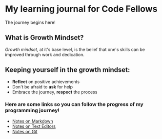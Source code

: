 # My learning journal for Code Fellows

The journey begins here!

## What is Growth Mindset?

_Growth mindset_, at it's base level, is the belief that one's skills can be improved through work and dedication.


## Keeping yourself in the growth mindset:
- **Reflect** on positive achievements
- Don't be afraid to **ask** for help
- Embrace the journey, **respect** the process  
### Here are some links so you can follow the progress of my programming journey!  
- [Notes on Markdown](markdownnotes.md)
- [Notes on Text Editors](textnotes.md)
- [Notes on Git](gitnotes.md)
